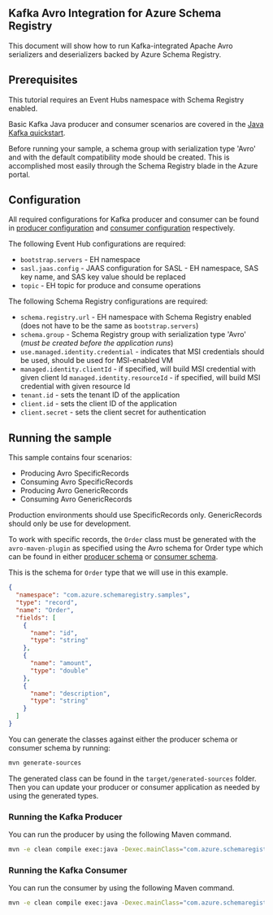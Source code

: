 ## Kafka Avro Integration for Azure Schema Registry
This document will show how to run Kafka-integrated Apache Avro serializers and deserializers backed by Azure Schema Registry. 

## Prerequisites
This tutorial requires an Event Hubs namespace with Schema Registry enabled.

Basic Kafka Java producer and consumer scenarios are covered in the [Java Kafka quickstart](https://github.com/Azure/azure-event-hubs-for-kafka/tree/master/quickstart/java).

Before running your sample, a schema group with serialization type 'Avro' and with the default compatibility mode should be created.  This is accomplished most easily through the Schema Registry blade in the Azure portal. 

## Configuration
All required configurations for Kafka producer and consumer can be found in [producer configuration](kafka-producer/src/main/resources/app.properties) and [consumer configuration](kafka-consumer/src/main/resources/app.properties) respectively. 



The following Event Hub configurations are required:
- `bootstrap.servers` - EH namespace 
- `sasl.jaas.config` - JAAS configuration for SASL - EH namespace, SAS key name, and SAS key value should be replaced
- `topic` - EH topic for produce and consume operations

The following Schema Registry configurations are required:
- `schema.registry.url` - EH namespace with Schema Registry enabled (does not have to be the same as `bootstrap.servers`)
- `schema.group` - Schema Registry group with serialization type 'Avro' (*must be created before the application runs*)
- `use.managed.identity.credential` - indicates that MSI credentials should be used, should be used for MSI-enabled VM
- `managed.identity.clientId` - if specified, will build MSI credential with given client Id
  `managed.identity.resourceId` - if specified, will build MSI credential with given resource Id
- `tenant.id` - sets the tenant ID of the application
- `client.id` - sets the client ID of the application
- `client.secret` - sets the client secret for authentication

## Running the sample

This sample contains four scenarios: 
- Producing Avro SpecificRecords  
- Consuming Avro SpecificRecords
- Producing Avro GenericRecords
- Consuming Avro GenericRecords

Production environments should use SpecificRecords only.  GenericRecords should only be use for development.

To work with specific records, the `Order` class must be generated with the `avro-maven-plugin` as specified using the Avro schema for Order type which can be found in either [producer schema](kafka-producer/src/main/resources/java/com/azure/schemaregistry/samples/Order.avsc) or [consumer schema](kafka-producer/src/main/resources/java/com/azure/schemaregistry/samples/Order.avsc).  

This is the schema for `Order` type that we will use in this example. 
```json
{
  "namespace": "com.azure.schemaregistry.samples",
  "type": "record",
  "name": "Order",
  "fields": [
    {
      "name": "id",
      "type": "string"
    },
    {
      "name": "amount",
      "type": "double"
    },
    {
      "name": "description",
      "type": "string"
    }
  ]
}
```

You can generate the classes against either the producer schema or consumer schema by running:
```bash
mvn generate-sources
```
The generated class can be found in the `target/generated-sources` folder.
Then you can update your producer or consumer application as needed by using the generated types. 


### Running the Kafka Producer 
You can run the producer by using the following Maven command. 

```bash
mvn -e clean compile exec:java -Dexec.mainClass="com.azure.schemaregistry.samples.producer.App"
```

### Running the Kafka Consumer 
You can run the consumer by using the following Maven command. 

```bash
mvn -e clean compile exec:java -Dexec.mainClass="com.azure.schemaregistry.samples.consumer.App"
```